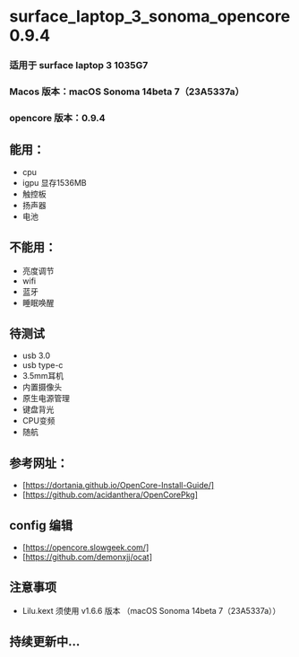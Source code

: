 # surface_laptop_3_sonoma_opencore0.9.4

### 适用于 surface laptop 3 1035G7

### Macos 版本：macOS Sonoma 14beta 7（23A5337a）
### opencore 版本：0.9.4

## 能用：
- cpu
- igpu 显存1536MB
- 触控板
- 扬声器
- 电池

## 不能用：
- 亮度调节
- wifi
- 蓝牙
- 睡眠唤醒

## 待测试
- usb 3.0 
- usb type-c
- 3.5mm耳机
- 内置摄像头
- 原生电源管理
- 键盘背光
- CPU变频
- 随航




## 参考网址：
- [https://dortania.github.io/OpenCore-Install-Guide/]
- [https://github.com/acidanthera/OpenCorePkg]
## config 编辑
- [https://opencore.slowgeek.com/]
- [https://github.com/demonxjj/ocat]

## 注意事项
- Lilu.kext 须使用 v1.6.6 版本 （macOS Sonoma 14beta 7（23A5337a））

## 持续更新中...
